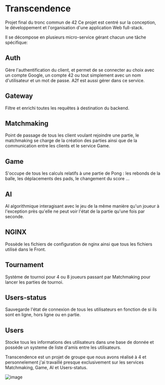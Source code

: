 # Transcendence

Projet final du tronc commun de 42
Ce projet est centré sur la conception, le développement et l'organisation d'une application Web full-stack.

Il se décompose en plusieurs micro-service gérant chacun une tâche spécifique:

## Auth

Gère l'authentification du client, et permet de se connecter au choix avec un compte Google, un compte 42 ou tout simplement avec un nom d'utilisateur et un mot de passe.
A2f est aussi gérer dans ce service.

## Gateway

Filtre et enrichi toutes les requêtes à destination du backend.

## Matchmaking

Point de passage de tous les client voulant rejoindre une partie, le matchmaking se charge de la création des parties ainsi que de la communication entre les clients et le service Game.

## Game 

S'occupe de tous les calculs relatifs à une partie de Pong : les rebonds de la balle, les déplacements des pads, le changement du score ...

## AI

AI algorithmique interagisant avec le jeu de la même manière qu'un joueur à l'exception près qu'elle ne peut voir l'état de la partie qu'une fois par seconde.

## NGINX

Possède les fichiers de configuration de nginx ainsi que tous les fichiers utilisé dans le Front.

## Tournament 

Systéme de tournoi pour 4 ou 8 joueurs passant par Matchmaking pour lancer les parties de tournoi.

## Users-status

Sauvegarde l'état de connexion de tous les utilisateurs en fonction de si ils sont en ligne, hors ligne ou en partie.

## Users

Stocke tous les informations des utilisateurs dans une base de donnée et posséde un systeme de liste d'amis entre les utilisateurs.



Transcendence est un projet de groupe que nous avons réalisé à 4 et personnelement j'ai travaillé presque exclusivement sur les services Matchmaking, Game, AI et Users-status.

![image](https://github.com/user-attachments/assets/af276d2f-eec8-490c-8d95-5e4bd404720d)
